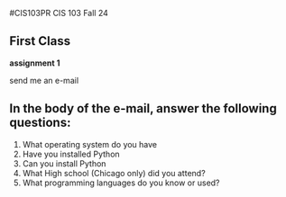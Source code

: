 #CIS103PR
CIS 103 Fall 24
##  First Class

**assignment 1**

send me an e-mail

In the body of the e-mail, answer the following questions:
---
1.	What operating system do you have
2.	Have you installed Python
3.	Can you install Python
4.	What High school (Chicago only) did you attend?
5.	What programming languages do you know or used?

